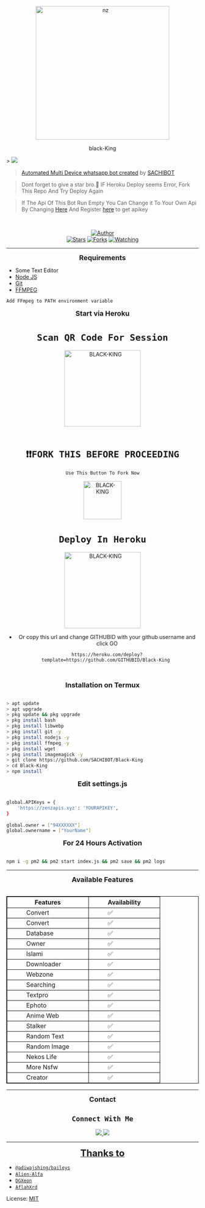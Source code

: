 <p align="center">
<img src="https://raw.githubusercontent.com/SACHIBOT/Black-King/master/KINGMedia/logo.jpg" alt="nz" width="350"/>
</p>
<p align="center">
black-King
</p>
> <a href="https://www.youtube.com/"><img src="https://img.shields.io/badge/Tutorial-Video-ff0000?style=for-the-badge&logo=youtube&logoColor=ff000000&link=https://www.youtube.com/c/BOTINDO" /><br>

> [Automated Multi Device whatsapp bot created](https://github.com/SACHIBOT/Black-King) by [SACHIBOT](github.com/SACHIBOT)

> Dont forget to give a star bro.🥲 IF Heroku Deploy seems Error, Fork This Repo And Try Deploy Again

> If The Api Of This Bot Run Empty You Can Change it To Your Own Api By Changing [Here](https://github.com/SACHIBOT/Black-King/blob/master/settings.js#L18) And Register [here](https://zenzapis.xyz/) to get apikey


</br>
<p align="center">
<a href="https://github.com/SACHIBOT"><img title="Author" src="https://img.shields.io/badge/Author-SACHIBOT-blue.svg?color=54aeff&style=for-the-badge&logo=github" /></a>
<br>
<a href="https://github.com/SACHIBOT/Black-King"><img title="Stars" src="https://img.shields.io/github/stars/SACHIBOT/Black-King?color=54aeff&style=flat-square" /></a>
<a href="https://github.com/SACHIBOT/Black-King/network/members"><img title="Forks" src="https://img.shields.io/github/forks/SACHIBOT/Black-King?color=54aeff&style=flat-square" /></a>
<a href="https://github.com/SACHIBOT/Black-King/watchers"><img title="Watching" src="https://img.shields.io/github/watchers/SACHIBOT/Black-King?label=watchers&color=54aeff&style=flat-square" /></a> <br>

---

<div align="center">
<b><font size="4">Requirements </font></b>
</div>

* Some Text Editor
* [Node JS](https://nodejs.org/en/)
* [Git](https://git-scm.com/downloads)
* [FFMPEG](https://ffmpeg.org/download.html)

  
```bash
Add FFmpeg to PATH environment variable
```
 


<div align="center">
<b><font size="4">
 Start via Heroku </font></b>
</div>
<div align='center'>

# `Scan QR Code For Session`

<a href="https://replit.com/@SACHIBOT/M-D-SCANNER?v=1?outputonly=1&lite=1#index.js"><img title="BLACK-KING" src="https://repl.it/badge/github/quiec/whatsasena" width="200"></a>
  <br><br>

 # `❗❗FORK THIS BEFORE PROCEEDING`

 `Use This Button To Fork Now`

  <a href="https://github.com/SACHIBOT/Black-King/fork"><img title="BLACK-KING" src="https://github.com/Alien-alfa/Alien-alfa/blob/beta/img/pngegg.png?raw=true" width="100"></a>
<br>

 # `Deploy In Heroku`


<a href="https://heroku.com/deploy"><img title="BLACK-KING" src="https://www.herokucdn.com/deploy/button.svg" width="200"></a><br>

* Or copy this url and change GITHUBID with your github username and click GO <br>

  ```
  https://heroku.com/deploy?template=https://github.com/GITHUBID/Black-King 
  ```
</div>
  <br> <br>

<div align="center">
<b><font size="4">
 Installation on Termux 
 </div></font></b><br>

```bash
> apt update
> apt upgrade
> pkg update && pkg upgrade
> pkg install bash
> pkg install libwebp
> pkg install git -y
> pkg install nodejs -y 
> pkg install ffmpeg -y 
> pkg install wget
> pkg install imagemagick -y
> git clone https://github.com/SACHIBOT/Black-King
> cd Black-King
> npm install
```
 
<div align="center"><b><font size="4">
 Edit settings.js</div></font></b><br>

```bash
global.APIKeys = {
	'https://zenzapis.xyz': 'YOURAPIKEY',
}
  
global.owner = ["94XXXXXX"]
global.ownername = ["YourName"]
```



<div align="center"><b><font size="4">
 For 24 Hours Activation</div></font></b><br>

```bash
npm i -g pm2 && pm2 start index.js && pm2 save && pm2 logs
```



----


<div align="center"><b><font size="4">
Available Features</div></font></b><br>

<style>table{border:1px solid black;
}
th, td {border:1px solid black;
  padding-left: 50px;
  padding-right: 50px;
}
</style>

<div align="center">

<table>
  <tr>
    <th> Features </th>
    <th> Availability </th>
  </tr>
<tr><td>Convert</td><td>✅</td></tr>
<tr><td>Convert	</td><td>✅</td></tr>
<tr><td>Database</td><td>	✅</td></tr>
<tr><td>Owner	</td><td>✅</td></tr>
<tr><td>Islami	</td><td>✅</td></tr>
<tr><td>Downloader</td><td>	✅</td></tr>
<tr><td>Webzone</td><td>	✅</td></tr>
<tr><td>Searching </td><td>✅ </td></tr>
<tr><td>Textpro </td><td> ✅</td></tr>
<tr><td>Ephoto	</td><td>✅</td></tr><tr>
<tr><td>Anime Web</td><td>	✅</td></tr>
<tr><td>Stalker</td><td>	✅</td></tr>
<tr><td>Random Text	</td><td>✅</td></tr>
<tr><td>Random Image</td><td>	✅</td></tr>
<tr><td>Nekos Life</td><td>	✅</td></tr>
<tr><td>More Nsfw	</td><td>✅</td></tr>
<tr><td>Creator</td><td>	✅</td></tr>
</table>

</div>

----
<div align="center"><b><font size="4">
 Contact </font></b>

## ```Connect With Me```
<p align="center">
<a href="https://wa.me/94725881990"><img src="https://img.shields.io/badge/Contact SACHIBOT-25D366?style=for-the-badge&logo=whatsapp&logoColor=white" />
<a href="https://youtube.com"><img src="https://img.shields.io/badge/Subscribe SACHIBOT-ff0000?style=for-the-badge&logo=youtube&logoColor=ff000000&link=https://www.youtube.com/c/BOTINDO" /><br>
</p>

 </div>


 <hr>

<div align="center"><b><font size="5">
 Thanks to </font></b>

</div>

* [`@adiwajshing/baileys`](https://github.com/adiwajshing/baileys)
* [`Alien-Alfa`](https://github.com/Alien-Alfa)
* [`DGXeon`](https://github.com/DGXeon)
* [`AflahXrd`](https://github.com/nexusNw)


License: [MIT](https://github.com/SACHIBOT/Black-KingLICENSE)
